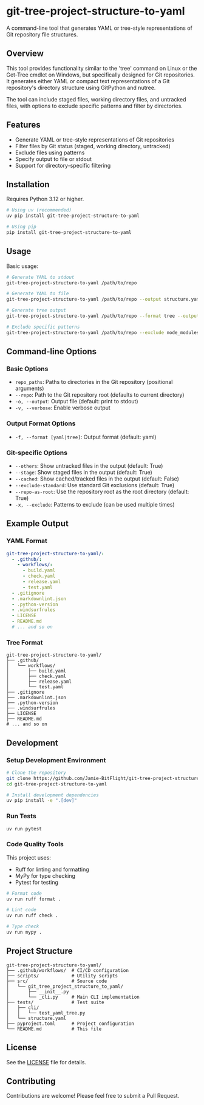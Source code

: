 # git-tree-project-structure-to-yaml

A command-line tool that generates YAML or tree-style representations of Git repository file structures.

## Overview

This tool provides functionality similar to the 'tree' command on Linux or the Get-Tree cmdlet on Windows, but specifically designed for Git repositories. It generates either YAML or compact text representations of a Git repository's directory structure using GitPython and nutree.

The tool can include staged files, working directory files, and untracked files, with options to exclude specific patterns and filter by directories.

## Features

- Generate YAML or tree-style representations of Git repositories
- Filter files by Git status (staged, working directory, untracked)
- Exclude files using patterns
- Specify output to file or stdout
- Support for directory-specific filtering

## Installation

Requires Python 3.12 or higher.

```bash
# Using uv (recommended)
uv pip install git-tree-project-structure-to-yaml

# Using pip
pip install git-tree-project-structure-to-yaml
```

## Usage

Basic usage:

```bash
# Generate YAML to stdout
git-tree-project-structure-to-yaml /path/to/repo

# Generate YAML to file
git-tree-project-structure-to-yaml /path/to/repo --output structure.yaml

# Generate tree output
git-tree-project-structure-to-yaml /path/to/repo --format tree --output structure.txt

# Exclude specific patterns
git-tree-project-structure-to-yaml /path/to/repo --exclude node_modules --exclude .venv
```

## Command-line Options

### Basic Options
- `repo_paths`: Paths to directories in the Git repository (positional arguments)
- `--repo`: Path to the Git repository root (defaults to current directory)
- `-o, --output`: Output file (default: print to stdout)
- `-v, --verbose`: Enable verbose output

### Output Format Options
- `-f, --format [yaml|tree]`: Output format (default: yaml)

### Git-specific Options
- `--others`: Show untracked files in the output (default: True)
- `--stage`: Show staged files in the output (default: True)
- `--cached`: Show cached/tracked files in the output (default: False)
- `--exclude-standard`: Use standard Git exclusions (default: True)
- `--repo-as-root`: Use the repository root as the root directory (default: True)
- `-x, --exclude`: Patterns to exclude (can be used multiple times)

## Example Output

### YAML Format
```yaml
git-tree-project-structure-to-yaml/:
  - .github/:
    - workflows/:
      - build.yaml
      - check.yaml
      - release.yaml
      - test.yaml
  - .gitignore
  - .markdownlint.json
  - .python-version
  - .windsurfrules
  - LICENSE
  - README.md
  # ... and so on
```

### Tree Format
```
git-tree-project-structure-to-yaml/
├── .github/
│   └── workflows/
│       ├── build.yaml
│       ├── check.yaml
│       ├── release.yaml
│       └── test.yaml
├── .gitignore
├── .markdownlint.json
├── .python-version
├── .windsurfrules
├── LICENSE
├── README.md
# ... and so on
```

## Development

### Setup Development Environment

```bash
# Clone the repository
git clone https://github.com/Jamie-BitFlight/git-tree-project-structure-to-yaml.git
cd git-tree-project-structure-to-yaml

# Install development dependencies
uv pip install -e ".[dev]"
```

### Run Tests

```bash
uv run pytest
```

### Code Quality Tools

This project uses:
- Ruff for linting and formatting
- MyPy for type checking
- Pytest for testing

```bash
# Format code
uv run ruff format .

# Lint code
uv run ruff check .

# Type check
uv run mypy .
```

## Project Structure

```
git-tree-project-structure-to-yaml/
├── .github/workflows/  # CI/CD configuration
├── scripts/            # Utility scripts
├── src/                # Source code
│   └── git_tree_project_structure_to_yaml/
│       ├── __init__.py
│       └── _cli.py     # Main CLI implementation
├── tests/              # Test suite
│   ├── cli/
│   │   └── test_yaml_tree.py
│   └── structure.yaml
├── pyproject.toml      # Project configuration
└── README.md           # This file
```

## License

See the [LICENSE](./LICENSE) file for details.

## Contributing

Contributions are welcome! Please feel free to submit a Pull Request.